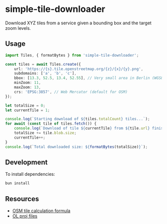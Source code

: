 # simple-tile-downloader

Download XYZ tiles from a service given a bounding box and the target zoom levels.

## Usage

```ts
import Tiles, { formatBytes } from 'simple-tile-downloader';

const tiles = await Tiles.create({
    url: 'https://{s}.tile.openstreetmap.org/{z}/{x}/{y}.png',
    subdomains: ['a', 'b', 'c'],
    bbox: [13.3, 52.5, 13.4, 52.55], // Very small area in Berlin (WGS84)
    minZoom: 11,
    maxZoom: 13,
    crs: 'EPSG:3857', // Web Mercator (default for OSM)
});

let totalSize = 0;
let currentTile = 1;

console.log(`Starting download of ${tiles.totalCount} tiles...`);
for await (const tile of tiles.fetch()) {
    console.log(`Download of tile ${currentTile} from ${tile.url} finished (${formatBytes(tile.blob.size)})`);
    totalSize += tile.blob.size;
    currentTile++;
}
console.log(`Total downloaded size: ${formatBytes(totalSize)}`);
```

## Development

To install dependencies:

```bash
bun install
```

## Resources

- [OSM tile calculation formula](https://wiki.openstreetmap.org/wiki/Slippy_map_tilenames)
- [OL proj files](https://github.com/openlayers/openlayers/tree/main/src/ol/proj)